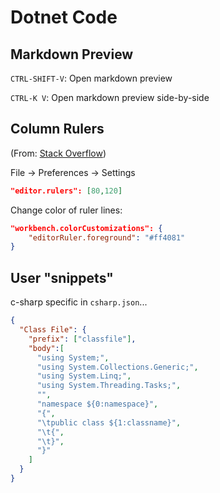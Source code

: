 # Dotnet Code

## Markdown Preview

`CTRL-SHIFT-V`: Open markdown preview

`CTRL-K V`: Open markdown preview side-by-side

## Column Rulers

(From: [Stack Overflow](https://stackoverflow.com/questions/29968499/vertical-rulers-in-visual-studio-code))

File -> Preferences -> Settings

```json
"editor.rulers": [80,120]
```

Change color of ruler lines:

```json
"workbench.colorCustomizations": {
    "editorRuler.foreground": "#ff4081"
}
```

## User "snippets"

c-sharp specific in `csharp.json`...

```json
{
  "Class File": {
    "prefix": ["classfile"],
    "body":[
      "using System;",
      "using System.Collections.Generic;",
      "using System.Linq;",
      "using System.Threading.Tasks;",
      "",
      "namespace ${0:namespace}",
      "{",
      "\tpublic class ${1:classname}",
      "\t{",
      "\t}",
      "}"
    ]
  }
}
```
